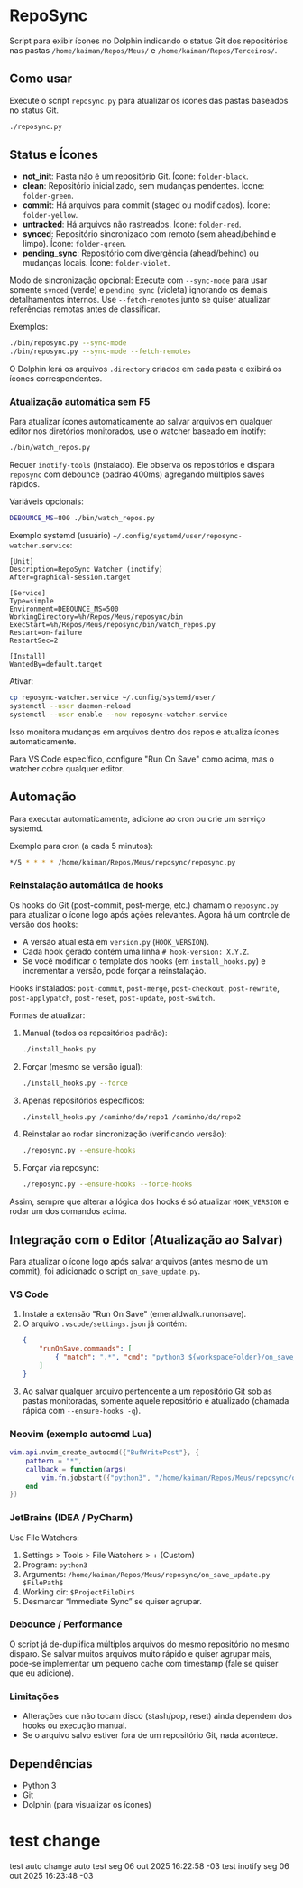 # RepoSync

Script para exibir ícones no Dolphin indicando o status Git dos repositórios nas pastas `/home/kaiman/Repos/Meus/` e `/home/kaiman/Repos/Terceiros/`.

## Como usar

Execute o script `reposync.py` para atualizar os ícones das pastas baseados no status Git.

```bash
./reposync.py
```

## Status e Ícones

- **not_init**: Pasta não é um repositório Git. Ícone: `folder-black`.
- **clean**: Repositório inicializado, sem mudanças pendentes. Ícone: `folder-green`.
- **commit**: Há arquivos para commit (staged ou modificados). Ícone: `folder-yellow`.
- **untracked**: Há arquivos não rastreados. Ícone: `folder-red`.
- **synced**: Repositório sincronizado com remoto (sem ahead/behind e limpo). Ícone: `folder-green`.
- **pending_sync**: Repositório com divergência (ahead/behind) ou mudanças locais. Ícone: `folder-violet`.

Modo de sincronização opcional:
Execute com `--sync-mode` para usar somente `synced` (verde) e `pending_sync` (violeta) ignorando os demais detalhamentos internos. Use `--fetch-remotes` junto se quiser atualizar referências remotas antes de classificar.

Exemplos:
```bash
./bin/reposync.py --sync-mode
./bin/reposync.py --sync-mode --fetch-remotes
```

O Dolphin lerá os arquivos `.directory` criados em cada pasta e exibirá os ícones correspondentes.

### Atualização automática sem F5

Para atualizar ícones automaticamente ao salvar arquivos em qualquer editor nos diretórios monitorados, use o watcher baseado em inotify:

```bash
./bin/watch_repos.py
```

Requer `inotify-tools` (instalado). Ele observa os repositórios e dispara `reposync` com debounce (padrão 400ms) agregando múltiplos saves rápidos.

Variáveis opcionais:
```bash
DEBOUNCE_MS=800 ./bin/watch_repos.py
```

Exemplo systemd (usuário) `~/.config/systemd/user/reposync-watcher.service`:
```
[Unit]
Description=RepoSync Watcher (inotify)
After=graphical-session.target

[Service]
Type=simple
Environment=DEBOUNCE_MS=500
WorkingDirectory=%h/Repos/Meus/reposync/bin
ExecStart=%h/Repos/Meus/reposync/bin/watch_repos.py
Restart=on-failure
RestartSec=2

[Install]
WantedBy=default.target
```
Ativar:
```bash
cp reposync-watcher.service ~/.config/systemd/user/
systemctl --user daemon-reload
systemctl --user enable --now reposync-watcher.service
```

Isso monitora mudanças em arquivos dentro dos repos e atualiza ícones automaticamente.

Para VS Code específico, configure "Run On Save" como acima, mas o watcher cobre qualquer editor.

## Automação

Para executar automaticamente, adicione ao cron ou crie um serviço systemd.

Exemplo para cron (a cada 5 minutos):

```bash
*/5 * * * * /home/kaiman/Repos/Meus/reposync/reposync.py
```

### Reinstalação automática de hooks

Os hooks do Git (post-commit, post-merge, etc.) chamam o `reposync.py` para atualizar o ícone logo após ações relevantes.
Agora há um controle de versão dos hooks:

- A versão atual está em `version.py` (`HOOK_VERSION`).
- Cada hook gerado contém uma linha `# hook-version: X.Y.Z`.
- Se você modificar o template dos hooks (em `install_hooks.py`) e incrementar a versão, pode forçar a reinstalação.

Hooks instalados: `post-commit`, `post-merge`, `post-checkout`, `post-rewrite`, `post-applypatch`, `post-reset`, `post-update`, `post-switch`.

Formas de atualizar:

1. Manual (todos os repositórios padrão):
	```bash
	./install_hooks.py
	```
2. Forçar (mesmo se versão igual):
	```bash
	./install_hooks.py --force
	```
3. Apenas repositórios específicos:
	```bash
	./install_hooks.py /caminho/do/repo1 /caminho/do/repo2
	```
4. Reinstalar ao rodar sincronização (verificando versão):
	```bash
	./reposync.py --ensure-hooks
	```
5. Forçar via reposync:
	```bash
	./reposync.py --ensure-hooks --force-hooks
	```

Assim, sempre que alterar a lógica dos hooks é só atualizar `HOOK_VERSION` e rodar um dos comandos acima.

## Integração com o Editor (Atualização ao Salvar)

Para atualizar o ícone logo após salvar arquivos (antes mesmo de um commit), foi adicionado o script `on_save_update.py`.

### VS Code
1. Instale a extensão "Run On Save" (emeraldwalk.runonsave).
2. O arquivo `.vscode/settings.json` já contém:
	 ```json
	 {
		 "runOnSave.commands": [
			 { "match": ".*", "cmd": "python3 ${workspaceFolder}/on_save_update.py ${file}" }
		 ]
	 }
	 ```
3. Ao salvar qualquer arquivo pertencente a um repositório Git sob as pastas monitoradas, somente aquele repositório é atualizado (chamada rápida com `--ensure-hooks -q`).

### Neovim (exemplo autocmd Lua)
```lua
vim.api.nvim_create_autocmd({"BufWritePost"}, {
	pattern = "*",
	callback = function(args)
		vim.fn.jobstart({"python3", "/home/kaiman/Repos/Meus/reposync/on_save_update.py", args.file}, {detach=true})
	end
})
```

### JetBrains (IDEA / PyCharm)
Use File Watchers:
1. Settings > Tools > File Watchers > + (Custom)
2. Program: `python3`
3. Arguments: `/home/kaiman/Repos/Meus/reposync/on_save_update.py $FilePath$`
4. Working dir: `$ProjectFileDir$`
5. Desmarcar “Immediate Sync” se quiser agrupar.

### Debounce / Performance
O script já de-duplifica múltiplos arquivos do mesmo repositório no mesmo disparo. Se salvar muitos arquivos muito rápido e quiser agrupar mais, pode-se implementar um pequeno cache com timestamp (fale se quiser que eu adicione).

### Limitações
- Alterações que não tocam disco (stash/pop, reset) ainda dependem dos hooks ou execução manual.
- Se o arquivo salvo estiver fora de um repositório Git, nada acontece.

## Dependências

- Python 3
- Git
- Dolphin (para visualizar os ícones)
# test change
test auto change
auto test seg 06 out 2025 16:22:58 -03
test inotify seg 06 out 2025 16:23:48 -03
